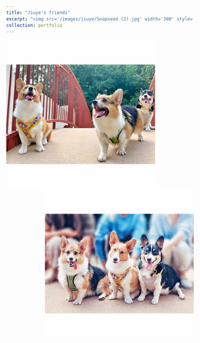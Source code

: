 ```yaml
---
title: "Jiuye's friends"
excerpt: "<img src='/images/jiuye/Snapseed (2).jpg' width='300' style='float:left'><img src='/images/jiuye/Snapseed (1).jpg' width='380' style='float:left'><img src='/images/jiuye/Snapseed.jpg' width='300' style='float:right'>"
collection: portfolio
---
```

<img src='/images/jiuye/Snapseed (2).jpg' width='400' style='float:left'><img src='/images/jiuye/Snapseed.jpg' width='400' style='float:right'>
